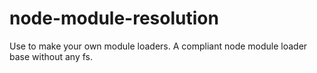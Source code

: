 # node-module-resolution
Use to make your own module loaders. A compliant node module loader base without any fs.
